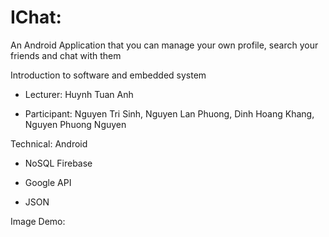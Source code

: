 # IChat: 
An Android Application that you can manage your own profile, search your friends and chat with them 

Introduction to software and embedded system
 
 - Lecturer: Huynh Tuan Anh
 
 - Participant: Nguyen Tri Sinh, Nguyen Lan Phuong, Dinh Hoang Khang, Nguyen Phuong Nguyen
 
 Technical: Android
 
 - NoSQL Firebase
 
 - Google API
 
 - JSON
 
Image Demo:


 
